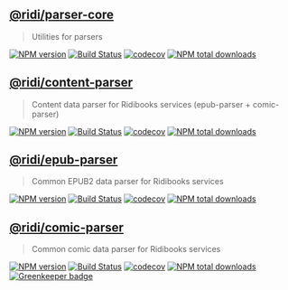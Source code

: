## [@ridi/parser-core](packages/core) 

> Utilities for parsers

[![NPM version](https://badge.fury.io/js/%40ridi%2Fparser-core.svg)](https://badge.fury.io/js/%40ridi%2Fparser-core)
[![Build Status](https://travis-ci.org/ridi/content-parser.svg?branch=master)](https://travis-ci.org/ridi/content-parser)
[![codecov](https://codecov.io/gh/ridi/content-parser/branch/master/graph/badge.svg)](https://codecov.io/gh/ridi/content-parser)
[![NPM total downloads](https://img.shields.io/npm/dt/%40ridi%2Fparser-core.svg)](https://npm.im/%40ridi%2Fparser-core)

## [@ridi/content-parser](packages/content-parser)

> Content data parser for Ridibooks services (epub-parser + comic-parser)

[![NPM version](https://badge.fury.io/js/%40ridi%2Fcontent-parser.svg)](https://badge.fury.io/js/%40ridi%2Fcontent-parser)
[![Build Status](https://travis-ci.org/ridi/content-parser.svg?branch=master)](https://travis-ci.org/ridi/content-parser)
[![codecov](https://codecov.io/gh/ridi/content-parser/branch/master/graph/badge.svg)](https://codecov.io/gh/ridi/content-parser)
[![NPM total downloads](https://img.shields.io/npm/dt/%40ridi%2Fcontent-parser.svg)](https://npm.im/%40ridi%2Fcontent-parser)

## [@ridi/epub-parser](packages/epub-parser)

> Common EPUB2 data parser for Ridibooks services

[![NPM version](https://badge.fury.io/js/%40ridi%2Fepub-parser.svg)](https://badge.fury.io/js/%40ridi%2Fepub-parser)
[![Build Status](https://travis-ci.org/ridi/content-parser.svg?branch=master)](https://travis-ci.org/ridi/content-parser)
[![codecov](https://codecov.io/gh/ridi/content-parser/branch/master/graph/badge.svg)](https://codecov.io/gh/ridi/content-parser)
[![NPM total downloads](https://img.shields.io/npm/dt/%40ridi%2Fepub-parser.svg)](https://npm.im/%40ridi%2Fepub-parser)

## [@ridi/comic-parser](packages/comic-parser)

> Common comic data parser for Ridibooks services

[![NPM version](https://badge.fury.io/js/%40ridi%2Fcomic-parser.svg)](https://badge.fury.io/js/%40ridi%2Fcomic-parser)
[![Build Status](https://travis-ci.org/ridi/content-parser.svg?branch=master)](https://travis-ci.org/ridi/content-parser)
[![codecov](https://codecov.io/gh/ridi/content-parser/branch/master/graph/badge.svg)](https://codecov.io/gh/ridi/content-parser)
[![NPM total downloads](https://img.shields.io/npm/dt/%40ridi%2Fcomic-parser.svg)](https://npm.im/%40ridi%2Fcomic-parser) [![Greenkeeper badge](https://badges.greenkeeper.io/ridi/content-parser.svg)](https://greenkeeper.io/)
